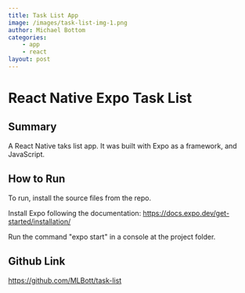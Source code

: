 ```yaml
---
title: Task List App
image: /images/task-list-img-1.png
author: Michael Bottom
categories:
    - app
    - react
layout: post
---
```


# React Native Expo Task List

## Summary
A React Native taks list app. It was built with Expo as a framework, and JavaScript.

## How to Run
To run, install the source files from the repo.

Install Expo following the documentation: 
<a href="https://docs.expo.dev/get-started/installation/" target="_blank" rel="noopener noreferrer">https://docs.expo.dev/get-started/installation/</a>

Run the command "expo start" in a console at the project folder.

## Github Link
<a href="https://github.com/MLBott/task-list " target="_blank" rel="noopener noreferrer">https://github.com/MLBott/task-list</a>

